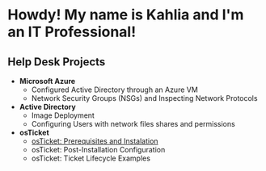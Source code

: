 <h1>Howdy! My name is Kahlia and I'm an <b>IT Professional!</B> </H1>

<h2>Help Desk Projects</h2>

- <b>Microsoft Azure</b>
  - Configured Active Directory through an Azure VM
  - Network Security Groups (NSGs) and Inspecting Network Protocols
- <b>Active Directory</b>
  - Image Deployment
  - Configuring Users with network files shares and permissions
- <b>osTicket</b>
  - [osTicket: Prerequisites and Instalation](https://github.com/kjonet/osTicketsPrerequisite.git)
  - osTicket: Post-Installation Configuration
  - osTicket: Ticket Lifecycle Examples


